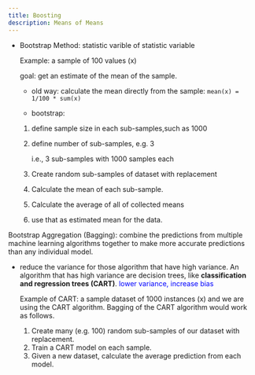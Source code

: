 ```yaml
---
title: Boosting
description: Means of Means
---
```


* Bootstrap Method: statistic varible of statistic variable

	Example: a sample of 100 values (x) 
	
	goal: get an estimate of the mean of the sample.

	* old way: calculate the mean directly from the sample: `mean(x) = 1/100 * sum(x)`

	* bootstrap:
	
	1. define sample size in each sub-samples,such as 1000
	2. define number of sub-samples, e.g. 3

		i.e., 3 sub-samples with 1000 samples each
	1. Create random sub-samples of dataset with replacement
	2. Calculate the mean of each sub-sample.
	2. Calculate the average of all of collected means
	3.  use that as estimated mean for the data.

Bootstrap Aggregation (Bagging): combine the predictions from multiple machine learning algorithms together to make more accurate predictions than any individual model.

* reduce the variance for those algorithm that have high variance. An algorithm that has high variance are decision trees, like **classification and regression trees (CART)**. <font color="blue">lower variance, increase bias</font>

	Example of CART: a sample dataset of 1000 instances (x) and we are using the CART algorithm. Bagging of the CART algorithm would work as follows.

	1. Create many (e.g. 100) random sub-samples of our dataset with replacement.
	1. Train a CART model on each sample.
	1. Given a new dataset, calculate the average prediction from each model.

